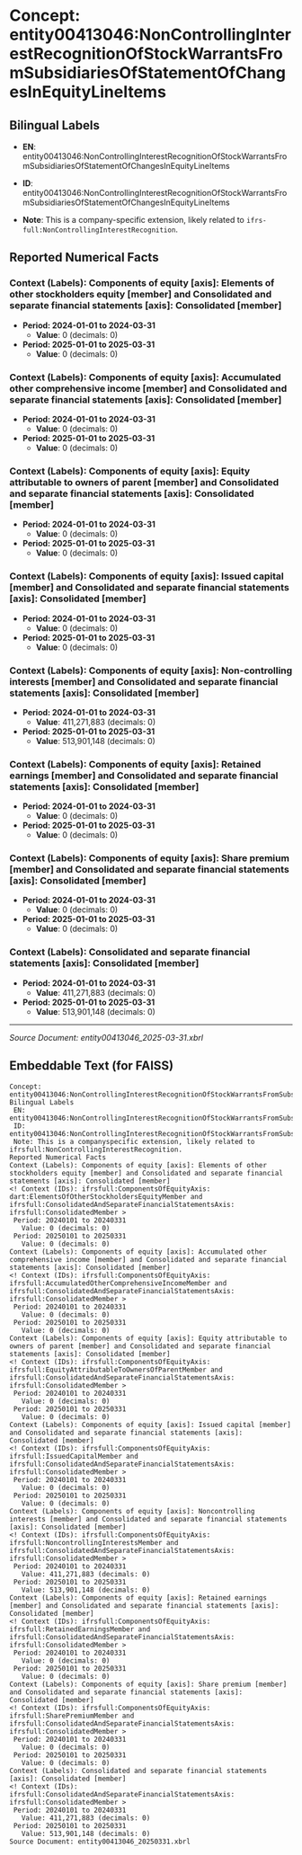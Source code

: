 # Concept: entity00413046:NonControllingInterestRecognitionOfStockWarrantsFromSubsidiariesOfStatementOfChangesInEquityLineItems

## Bilingual Labels
- **EN**: entity00413046:NonControllingInterestRecognitionOfStockWarrantsFromSubsidiariesOfStatementOfChangesInEquityLineItems

- **ID**: entity00413046:NonControllingInterestRecognitionOfStockWarrantsFromSubsidiariesOfStatementOfChangesInEquityLineItems
- **Note**: This is a company-specific extension, likely related to `ifrs-full:NonControllingInterestRecognition`.

## Reported Numerical Facts

### **Context (Labels): Components of equity [axis]: Elements of other stockholders equity [member] and Consolidated and separate financial statements [axis]: Consolidated [member]**
<!-- Context (IDs): ifrs-full:ComponentsOfEquityAxis: dart:ElementsOfOtherStockholdersEquityMember and ifrs-full:ConsolidatedAndSeparateFinancialStatementsAxis: ifrs-full:ConsolidatedMember -->
- **Period: 2024-01-01 to 2024-03-31**
  - **Value**: 0 (decimals: 0)
- **Period: 2025-01-01 to 2025-03-31**
  - **Value**: 0 (decimals: 0)

### **Context (Labels): Components of equity [axis]: Accumulated other comprehensive income [member] and Consolidated and separate financial statements [axis]: Consolidated [member]**
<!-- Context (IDs): ifrs-full:ComponentsOfEquityAxis: ifrs-full:AccumulatedOtherComprehensiveIncomeMember and ifrs-full:ConsolidatedAndSeparateFinancialStatementsAxis: ifrs-full:ConsolidatedMember -->
- **Period: 2024-01-01 to 2024-03-31**
  - **Value**: 0 (decimals: 0)
- **Period: 2025-01-01 to 2025-03-31**
  - **Value**: 0 (decimals: 0)

### **Context (Labels): Components of equity [axis]: Equity attributable to owners of parent [member] and Consolidated and separate financial statements [axis]: Consolidated [member]**
<!-- Context (IDs): ifrs-full:ComponentsOfEquityAxis: ifrs-full:EquityAttributableToOwnersOfParentMember and ifrs-full:ConsolidatedAndSeparateFinancialStatementsAxis: ifrs-full:ConsolidatedMember -->
- **Period: 2024-01-01 to 2024-03-31**
  - **Value**: 0 (decimals: 0)
- **Period: 2025-01-01 to 2025-03-31**
  - **Value**: 0 (decimals: 0)

### **Context (Labels): Components of equity [axis]: Issued capital [member] and Consolidated and separate financial statements [axis]: Consolidated [member]**
<!-- Context (IDs): ifrs-full:ComponentsOfEquityAxis: ifrs-full:IssuedCapitalMember and ifrs-full:ConsolidatedAndSeparateFinancialStatementsAxis: ifrs-full:ConsolidatedMember -->
- **Period: 2024-01-01 to 2024-03-31**
  - **Value**: 0 (decimals: 0)
- **Period: 2025-01-01 to 2025-03-31**
  - **Value**: 0 (decimals: 0)

### **Context (Labels): Components of equity [axis]: Non-controlling interests [member] and Consolidated and separate financial statements [axis]: Consolidated [member]**
<!-- Context (IDs): ifrs-full:ComponentsOfEquityAxis: ifrs-full:NoncontrollingInterestsMember and ifrs-full:ConsolidatedAndSeparateFinancialStatementsAxis: ifrs-full:ConsolidatedMember -->
- **Period: 2024-01-01 to 2024-03-31**
  - **Value**: 411,271,883 (decimals: 0)
- **Period: 2025-01-01 to 2025-03-31**
  - **Value**: 513,901,148 (decimals: 0)

### **Context (Labels): Components of equity [axis]: Retained earnings [member] and Consolidated and separate financial statements [axis]: Consolidated [member]**
<!-- Context (IDs): ifrs-full:ComponentsOfEquityAxis: ifrs-full:RetainedEarningsMember and ifrs-full:ConsolidatedAndSeparateFinancialStatementsAxis: ifrs-full:ConsolidatedMember -->
- **Period: 2024-01-01 to 2024-03-31**
  - **Value**: 0 (decimals: 0)
- **Period: 2025-01-01 to 2025-03-31**
  - **Value**: 0 (decimals: 0)

### **Context (Labels): Components of equity [axis]: Share premium [member] and Consolidated and separate financial statements [axis]: Consolidated [member]**
<!-- Context (IDs): ifrs-full:ComponentsOfEquityAxis: ifrs-full:SharePremiumMember and ifrs-full:ConsolidatedAndSeparateFinancialStatementsAxis: ifrs-full:ConsolidatedMember -->
- **Period: 2024-01-01 to 2024-03-31**
  - **Value**: 0 (decimals: 0)
- **Period: 2025-01-01 to 2025-03-31**
  - **Value**: 0 (decimals: 0)

### **Context (Labels): Consolidated and separate financial statements [axis]: Consolidated [member]**
<!-- Context (IDs): ifrs-full:ConsolidatedAndSeparateFinancialStatementsAxis: ifrs-full:ConsolidatedMember -->
- **Period: 2024-01-01 to 2024-03-31**
  - **Value**: 411,271,883 (decimals: 0)
- **Period: 2025-01-01 to 2025-03-31**
  - **Value**: 513,901,148 (decimals: 0)

---
*Source Document: entity00413046_2025-03-31.xbrl*
## Embeddable Text (for FAISS)
```text
Concept: entity00413046:NonControllingInterestRecognitionOfStockWarrantsFromSubsidiariesOfStatementOfChangesInEquityLineItems
Bilingual Labels
 EN: entity00413046:NonControllingInterestRecognitionOfStockWarrantsFromSubsidiariesOfStatementOfChangesInEquityLineItems
 ID: entity00413046:NonControllingInterestRecognitionOfStockWarrantsFromSubsidiariesOfStatementOfChangesInEquityLineItems
 Note: This is a companyspecific extension, likely related to ifrsfull:NonControllingInterestRecognition.
Reported Numerical Facts
Context (Labels): Components of equity [axis]: Elements of other stockholders equity [member] and Consolidated and separate financial statements [axis]: Consolidated [member]
<! Context (IDs): ifrsfull:ComponentsOfEquityAxis: dart:ElementsOfOtherStockholdersEquityMember and ifrsfull:ConsolidatedAndSeparateFinancialStatementsAxis: ifrsfull:ConsolidatedMember >
 Period: 20240101 to 20240331
   Value: 0 (decimals: 0)
 Period: 20250101 to 20250331
   Value: 0 (decimals: 0)
Context (Labels): Components of equity [axis]: Accumulated other comprehensive income [member] and Consolidated and separate financial statements [axis]: Consolidated [member]
<! Context (IDs): ifrsfull:ComponentsOfEquityAxis: ifrsfull:AccumulatedOtherComprehensiveIncomeMember and ifrsfull:ConsolidatedAndSeparateFinancialStatementsAxis: ifrsfull:ConsolidatedMember >
 Period: 20240101 to 20240331
   Value: 0 (decimals: 0)
 Period: 20250101 to 20250331
   Value: 0 (decimals: 0)
Context (Labels): Components of equity [axis]: Equity attributable to owners of parent [member] and Consolidated and separate financial statements [axis]: Consolidated [member]
<! Context (IDs): ifrsfull:ComponentsOfEquityAxis: ifrsfull:EquityAttributableToOwnersOfParentMember and ifrsfull:ConsolidatedAndSeparateFinancialStatementsAxis: ifrsfull:ConsolidatedMember >
 Period: 20240101 to 20240331
   Value: 0 (decimals: 0)
 Period: 20250101 to 20250331
   Value: 0 (decimals: 0)
Context (Labels): Components of equity [axis]: Issued capital [member] and Consolidated and separate financial statements [axis]: Consolidated [member]
<! Context (IDs): ifrsfull:ComponentsOfEquityAxis: ifrsfull:IssuedCapitalMember and ifrsfull:ConsolidatedAndSeparateFinancialStatementsAxis: ifrsfull:ConsolidatedMember >
 Period: 20240101 to 20240331
   Value: 0 (decimals: 0)
 Period: 20250101 to 20250331
   Value: 0 (decimals: 0)
Context (Labels): Components of equity [axis]: Noncontrolling interests [member] and Consolidated and separate financial statements [axis]: Consolidated [member]
<! Context (IDs): ifrsfull:ComponentsOfEquityAxis: ifrsfull:NoncontrollingInterestsMember and ifrsfull:ConsolidatedAndSeparateFinancialStatementsAxis: ifrsfull:ConsolidatedMember >
 Period: 20240101 to 20240331
   Value: 411,271,883 (decimals: 0)
 Period: 20250101 to 20250331
   Value: 513,901,148 (decimals: 0)
Context (Labels): Components of equity [axis]: Retained earnings [member] and Consolidated and separate financial statements [axis]: Consolidated [member]
<! Context (IDs): ifrsfull:ComponentsOfEquityAxis: ifrsfull:RetainedEarningsMember and ifrsfull:ConsolidatedAndSeparateFinancialStatementsAxis: ifrsfull:ConsolidatedMember >
 Period: 20240101 to 20240331
   Value: 0 (decimals: 0)
 Period: 20250101 to 20250331
   Value: 0 (decimals: 0)
Context (Labels): Components of equity [axis]: Share premium [member] and Consolidated and separate financial statements [axis]: Consolidated [member]
<! Context (IDs): ifrsfull:ComponentsOfEquityAxis: ifrsfull:SharePremiumMember and ifrsfull:ConsolidatedAndSeparateFinancialStatementsAxis: ifrsfull:ConsolidatedMember >
 Period: 20240101 to 20240331
   Value: 0 (decimals: 0)
 Period: 20250101 to 20250331
   Value: 0 (decimals: 0)
Context (Labels): Consolidated and separate financial statements [axis]: Consolidated [member]
<! Context (IDs): ifrsfull:ConsolidatedAndSeparateFinancialStatementsAxis: ifrsfull:ConsolidatedMember >
 Period: 20240101 to 20240331
   Value: 411,271,883 (decimals: 0)
 Period: 20250101 to 20250331
   Value: 513,901,148 (decimals: 0)
Source Document: entity00413046_20250331.xbrl
```